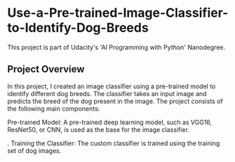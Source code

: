 # Use-a-Pre-trained-Image-Classifier-to-Identify-Dog-Breeds

This project is part of Udacity's 'AI Programming with Python' Nanodegree.

## Project Overview

In this project, I created an image classifier using a pre-trained model to identify different dog breeds. The classifier takes an input image and predicts the breed of the dog present in the image. The project consists of the following main components:

 Pre-trained Model: A pre-trained deep learning model, such as VGG16, ResNet50, or CNN, is used as the base for the image classifier. 

. Training the Classifier: The custom classifier is trained using the training set of dog images. 
